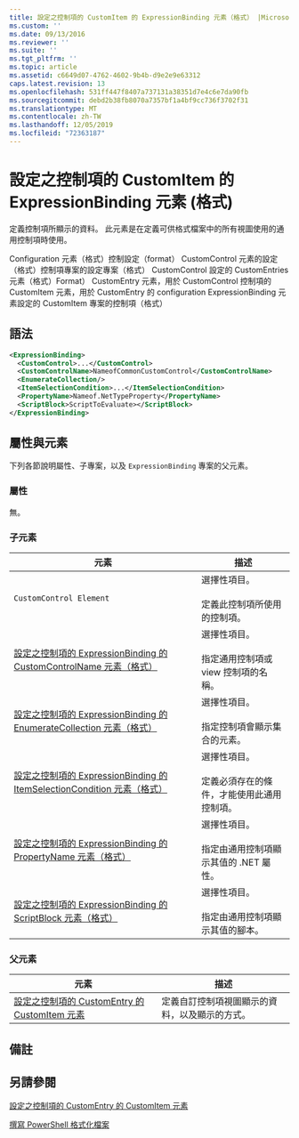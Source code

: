 ```yaml
---
title: 設定之控制項的 CustomItem 的 ExpressionBinding 元素（格式） |Microsoft Docs
ms.custom: ''
ms.date: 09/13/2016
ms.reviewer: ''
ms.suite: ''
ms.tgt_pltfrm: ''
ms.topic: article
ms.assetid: c6649d07-4762-4602-9b4b-d9e2e9e63312
caps.latest.revision: 13
ms.openlocfilehash: 531ff447f8407a737131a38351d7e4c6e7da90fb
ms.sourcegitcommit: debd2b38fb8070a7357bf1a4bf9cc736f3702f31
ms.translationtype: MT
ms.contentlocale: zh-TW
ms.lasthandoff: 12/05/2019
ms.locfileid: "72363187"
---
```

# <a name="expressionbinding-element-for-customitem-for-controls-for-configuration-format"></a>設定之控制項的 CustomItem 的 ExpressionBinding 元素 (格式)

定義控制項所顯示的資料。 此元素是在定義可供格式檔案中的所有視圖使用的通用控制項時使用。

Configuration 元素（格式）控制設定（format） CustomControl 元素的設定（格式）控制項專案的設定專案（格式） CustomControl 設定的 CustomEntries 元素（格式）Format） CustomEntry 元素，用於 CustomControl 控制項的 CustomItem 元素，用於 CustomEntry 的 configuration ExpressionBinding 元素設定的 CustomItem 專案的控制項（格式）

## <a name="syntax"></a>語法

```xml
<ExpressionBinding>
  <CustomControl>...</CustomControl>
  <CustomControlName>NameofCommonCustomControl</CustomControlName>
  <EnumerateCollection/>
  <ItemSelectionCondition>...</ItemSelectionCondition>
  <PropertyName>Nameof.NetTypeProperty</PropertyName>
  <ScriptBlock>ScriptToEvaluate></ScriptBlock>
</ExpressionBinding>
```

## <a name="attributes-and-elements"></a>屬性與元素

下列各節說明屬性、子專案，以及 `ExpressionBinding` 專案的父元素。

### <a name="attributes"></a>屬性

無。

### <a name="child-elements"></a>子元素

|元素|描述|
|-------------|-----------------|
|`CustomControl Element`|選擇性項目。<br /><br /> 定義此控制項所使用的控制項。|
|[設定之控制項的 ExpressionBinding 的 CustomControlName 元素（格式）](./customcontrolname-element-for-expressionbinding-for-controls-for-configuration-format.md)|選擇性項目。<br /><br /> 指定通用控制項或 view 控制項的名稱。|
|[設定之控制項的 ExpressionBinding 的 EnumerateCollection 元素（格式）](./enumeratecollection-element-for-expressionbinding-for-controls-for-configuration-format.md)|選擇性項目。<br /><br /> 指定控制項會顯示集合的元素。|
|[設定之控制項的 ExpressionBinding 的 ItemSelectionCondition 元素（格式）](./itemselectioncondition-element-for-expressionbinding-for-controls-for-configuration-format.md)|選擇性項目。<br /><br /> 定義必須存在的條件，才能使用此通用控制項。|
|[設定之控制項的 ExpressionBinding 的 PropertyName 元素（格式）](./propertyname-element-for-expressionbinding-for-controls-for-configuration-format.md)|選擇性項目。<br /><br /> 指定由通用控制項顯示其值的 .NET 屬性。|
|[設定之控制項的 ExpressionBinding 的 ScriptBlock 元素（格式）](./scriptblock-element-for-expressionbinding-for-controls-for-configuration-format.md)|選擇性項目。<br /><br /> 指定由通用控制項顯示其值的腳本。|

### <a name="parent-elements"></a>父元素

|元素|描述|
|-------------|-----------------|
|[設定之控制項的 CustomEntry 的 CustomItem 元素](./customitem-element-for-customentry-for-controls-for-configuration-format.md)|定義自訂控制項視圖顯示的資料，以及顯示的方式。|

## <a name="remarks"></a>備註

## <a name="see-also"></a>另請參閱

[設定之控制項的 CustomEntry 的 CustomItem 元素](./customitem-element-for-customentry-for-controls-for-configuration-format.md)

[撰寫 PowerShell 格式化檔案](./writing-a-powershell-formatting-file.md)
